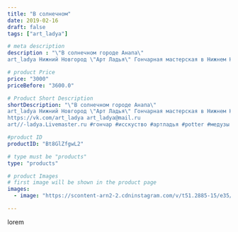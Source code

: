 ```yaml
---
title: "В солнечном"
date: 2019-02-16
draft: false
tags: ["art_ladya"]

# meta description
description : "\"В солнечном городе Анапа\" 
art_ladya Нижний Новгород \"Арт Ладья\" Гончарная мастерская в Нижнем Новгороде. Изготовление керамики и мастер//-классы по обучен"

# product Price
price: "3000"
priceBefore: "3600.0"

# Product Short Description
shortDescription: "\"В солнечном городе Анапа\" 
art_ladya Нижний Новгород \"Арт Ладья\" Гончарная мастерская в Нижнем Новгороде. Изготовление керамики и мастер//-классы по обучению. 
https://vk.com/art_ladya art_ladya@mail.ru 
art//-ladya.Livemaster.ru #гончар #исскуство #артладья #potter #медузы #море #гончарнаямастерская #солнце #handmade #посудаизглины #керамика #гончарнаяпосуда #эксклюзивнаякерамика #dishes #севастополь #ceramicar #nntoday #claygoods #фестиваль #earthenware #ceramic #design #artladya #историческаяреконструкция #анапа #ceramicart #гончарныйкруг #clay #авторскаякерамика"

#product ID
productID: "Bt8GlZfgwL2"

# type must be "products"
type: "products"

# product Images
# first image will be shown in the product page
images:
  - image: "https://scontent-arn2-2.cdninstagram.com/v/t51.2885-15/e35/51300832_536989490143016_5629227644587652804_n.jpg?tp=1&_nc_ht=scontent-arn2-2.cdninstagram.com&_nc_cat=108&_nc_ohc=0t03y5WUNLgAX8pQV4O&ccb=7-4&oh=6ca611f31337ef45156c8d3a1e64e7b5&oe=6082A643&_nc_sid=86f79a&ig_cache_key=MTk4MDQ4Njg5NDQwODEwNjc0Mg%3D%3D.2-ccb7-4"

---
```

lorem
